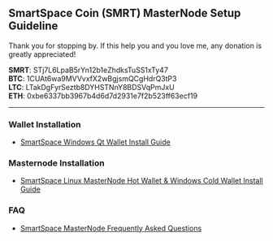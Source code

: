 ## SmartSpace Coin (SMRT) MasterNode Setup Guideline

Thank you for stopping by. If this help you and you love me, any donation is greatly appreciated!

**SMRT**: STj7L6LpaB5rYn12b1eZhdksTuSS1xTy47 <br/>
**BTC**: 1CUAt6wa9MVVvxfX2wBgjsmQCgHdrQ3tP3 <br/>
**LTC**: LTakDgFyrSeztb8DYHSTNnY8BDSVqPmJxU <br/>
**ETH**: 0xbe6337bb3967b4d6d7d2931e7f2b523ff63ecf19


----

### Wallet Installation
* [SmartSpace Windows Qt Wallet Install Guide](guides/SMRT_Wallet_Win_Guide.md)


### Masternode Installation
* [SmartSpace Linux MasterNode Hot Wallet & Windows Cold Wallet Install Guide](guides/SMRT_Masternode_Linux_Win_Guide.md)


### FAQ
* [SmartSpace MasterNode Frequently Asked Questions](guides/SMRT_FAQ.md)
